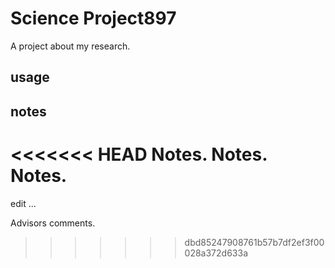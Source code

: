 # Science Project897
A project about my research.
## usage

## notes
<<<<<<< HEAD
Notes. Notes. Notes.
=======
edit ...



Advisors comments.
>>>>>>> dbd85247908761b57b7df2ef3f00028a372d633a
